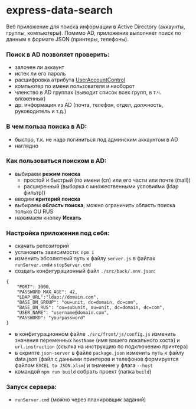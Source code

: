 # express-data-search
Веб приложение для поиска информации в Active Directory (аккаунты, группы, компьютеры).
Помимо AD, приложение выполняет поиск по данным в формате JSON (принтеры, телефоны).

### Поиск в AD позволяет проверить: 
- залочен ли аккаунт
- истек ли его пароль
- расшифровка атрибута [UserAccountControl](https://devsday.ru/blog/details/11004)
- компьютер по имени пользователя и наоборот
- членство в AD группах (выводит список всех групп, в т.ч. вложенных)
- др. информация из AD (почта, телефон, отдел, должность, руководитель и т.д.)

### В чем польза поиска в AD:
- быстро, т.к. не надо логиниться под админским аккаунтом в AD
- наглядно

### Как пользоваться поиском в AD:
- выбираем **режим поиска** 
    - простой и быстрый (по имени (cn) или его части или почте (mail))
    - расширенный (выборка с множественными условиями (ldap фильтр))
- вводим **критерий поиска**
- выбираем **область поиска**, можно ограничить область поиска только OU RUS
- нажимаем кнопку **Искать**

### Настройка приложения под себя:
- скачать репозиторий
- установить зависимости: `npm i`
- изменить абсолютный путь к файлу `server.js` в файлах `runServer.cmd`и `stopServer.cmd`
- создать конфигурационный файл `./src/back/.env.json`:
```
{
    "PORT": 3000,
    "PASSWORD_MAX_AGE": 42,
    "LDAP_URL":"ldap://domain.com",
    "BASE_DN_GROUP": "ou=unit, dc=domain, dc=com",
    "BASE_DN_RUS": "ou=subunit, ou=unit, dc=domain, dc=com",
    "USER_NAME": "username@domain.com",
    "PASSWORD": "yourpassword"
}
```
- в конфигурационном файле `./src/front/js/config.js` изменить значения переменных `hostName` (имя вашего локального хоста) и `url.instruction` (ссылка на инструкцию по подключению принтера)
- в скрипте `json-server` в файле `package.json` изменить путь к файлу data.json (файл с данными принтеров и телефонов формируется файлом `EXCEL to JSON.xlsm`) и значение у флага `--host`
- командой `npm run build` собрать проект (папка `build`)

### Запуск сервера:
- `runServer.cmd` (можно через планировщик заданий)